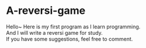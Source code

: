 # A-reversi-game

Hello~
Here is my first program as I learn programming.<br />
And I will write a reversi game for study.<br />
If you have some suggestions, feel free to comment.<br />
